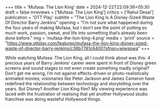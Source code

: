 +++
title = 'Mufasa: The Lion King'
date = 2024-12-22T22:09:36+05:30
draft = false
mreviews = ['Mufasa: The Lion King']
critics = ['Rahul Desai']
publication = 'OTT Play'
subtitle = "The Lion King Is A Disney-Sized Waste Of Director Barry Jenkins"
opening = "I’m not sure what happened during the four years of making Mufasa, but I don’t see the point of putting so much work, passion, sweat, and life into something that’s already been done before."
img = 'mufasa-the-lion-king-4.png'
media = 'print'
source = "https://www.ottplay.com/features/mufasa-the-lion-king-disney-sized-waste-of-director-barry-jenkins/c36b7781c6400?sfnsn=wiwspwa"
+++

While watching Mufasa: The Lion King, all I could think about was this: 4 precious years of Barry Jenkins’ career were spent in front of Disney green screens and sound stages to not even create something madly original? Don’t get me wrong, I’m not against effects-driven or photo-realistically animated movies; visionaries like Peter Jackson and James Cameron have redefined the relationship between technology and storytelling over the years. But Disney? Another Lion King film? My viewing experience was laced with the frustration of realising that yet another Hollywood studio franchise was doing wasteful Hollywood things.
